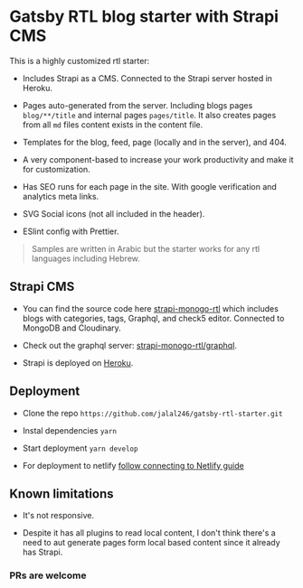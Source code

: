 # Gatsby RTL blog starter with Strapi CMS

This is a highly customized rtl starter:

- Includes Strapi as a CMS. Connected to the Strapi server hosted in Heroku.

- Pages auto-generated from the server. Including blogs pages `blog/**/title` and
  internal pages `pages/title`. It also creates pages from all `md` files
  content exists in the content file.

- Templates for the blog, feed, page (locally and in the server), and 404.

- A very component-based to increase your work productivity and make it for
  customization.

- Has SEO runs for each page in the site. With google verification and
  analytics meta links.

- SVG Social icons (not all included in the header).

- ESlint config with Prettier.

> Samples are written in Arabic but the starter works for any rtl languages
> including Hebrew.

## Strapi CMS

- You can find the source code here
  [strapi-monogo-rtl](https://github.com/jalal246/strapi-monogo-rtl) which
  includes blogs with categories, tags, Graphql, and check5 editor. Connected to
  MongoDB and Cloudinary.

- Check out the graphql server:
  [strapi-monogo-rtl/graphql](https://strapi-monogo-rtl.herokuapp.com/graphql).

- Strapi is deployed on [Heroku](https://strapi-monogo-rtl.herokuapp.com/).

## Deployment

- Clone the repo `https://github.com/jalal246/gatsby-rtl-starter.git`

- Instal dependencies `yarn`

- Start deployment `yarn develop`

- For deployment to netlify [follow connecting to Netlify guide](https://www.netlify.com/blog/2016/02/24/a-step-by-step-guide-gatsby-on-netlify/)

## Known limitations

- It's not responsive.

- Despite it has all plugins to read local content, I don't think there's a need
  to aut generate pages form local based content since it already has Strapi.

### PRs are welcome
